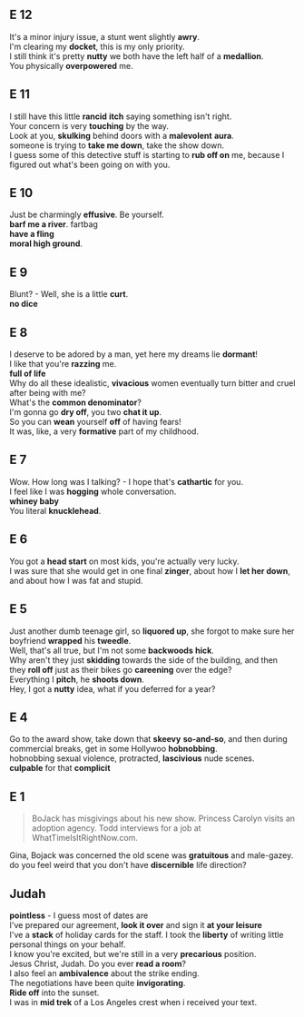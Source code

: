 ## E 12  

It's a minor injury issue, a stunt went slightly **awry**.  
I'm clearing my **docket**, this is my only priority.  
I still think it's pretty **nutty** we both have the left half of a **medallion**.  
You physically **overpowered** me.  

## E 11  
I still have this little **rancid** **itch** saying something isn't right.  
Your concern is very **touching** by the way.  
Look at you, **skulking** behind doors with a **malevolent** **aura**.  
someone is trying to **take me down**, take the show down.  
I guess some of this detective stuff is starting to **rub off on** me, because I figured out what's been going on with you.  

## E 10  
Just be charmingly **effusive**. Be yourself.  
**barf me a river**. fartbag  
**have a fling**  
**moral high ground**.  

## E 9  
Blunt? - Well, she is a little **curt**.  
**no dice**  

## E 8  
I deserve to be adored by a man, yet here my dreams lie **dormant**!  
I like that you're **razzing** me.  
**full of life**  
Why do all these idealistic, **vivacious** women eventually turn bitter and cruel after being with me?  
What's the **common denominator**?  
I'm gonna go **dry off**, you two **chat it up**.  
So you can **wean** yourself **off** of having fears!  
It was, like, a very **formative** part of my childhood.  

## E 7  
Wow. How long was I talking? - I hope that's **cathartic** for you.  
I feel like I was **hogging** whole conversation.  
**whiney baby**  
You literal **knucklehead**.  

## E 6  
You got a **head start** on most kids, you're actually very lucky.  
I was sure that she would get in one final **zinger**, about how I **let her down**, and about how I was fat and stupid.  

## E 5  

Just another dumb teenage girl, so **liquored up**, she forgot to make sure her boyfriend **wrapped** his **tweedle**.  
Well, that's all true, but I'm not some **backwoods** **hick**.  
Why aren't they just **skidding** towards the side of the building, and then they **roll off** just as their bikes go **careening** over the edge?  
Everything I **pitch**, he **shoots down**.  
Hey, I got a **nutty** idea, what if you deferred for a year?  

## E 4  

Go to the award show, take down that **skeevy** **so-and-so**, and then during commercial breaks, get in some Hollywoo **hobnobbing**.  
hobnobbing sexual violence, protracted, **lascivious** nude scenes.  
**culpable** for that **complicit**  

## E 1  
> BoJack has misgivings about his new show. Princess Carolyn visits an adoption agency. Todd interviews for a job at WhatTimeIsItRightNow.com.  

Gina, Bojack was concerned the old scene was **gratuitous** and male-gazey.  
do you feel weird that you don't have **discernible** life direction?  

## Judah  

**pointless** - I guess most of dates are  
I've prepared our agreement, **look it over** and sign it **at your leisure**  
I've a **stack** of holiday cards for the staff. I took the **liberty** of writing little personal things on your behalf.  
I know you're excited, but we're still in a very **precarious** position.  
Jesus Christ, Judah. Do you ever **read a room**?  
I also feel an **ambivalence** about the strike ending.  
The negotiations have been quite **invigorating**.  
**Ride off** into the sunset.  
I was in **mid trek** of a Los Angeles crest when i received your text.  
